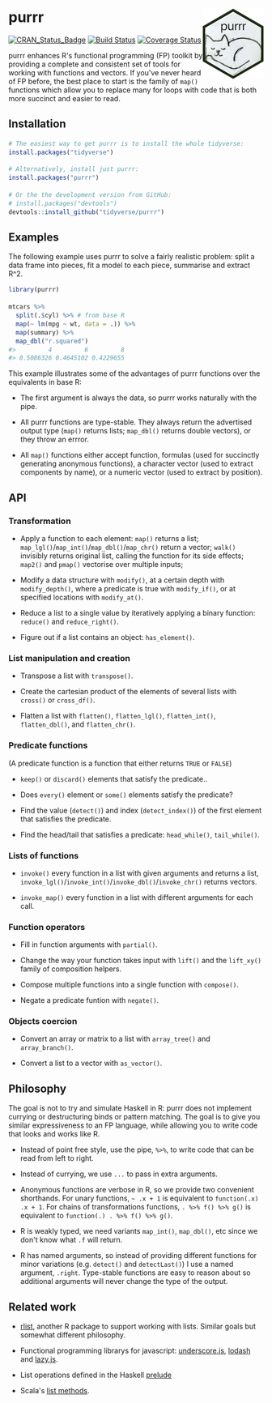 
<!-- README.md is generated from README.Rmd. Please edit that file -->
purrr <img src="logo.png" align="right" />
==========================================

[![CRAN\_Status\_Badge](http://www.r-pkg.org/badges/version/purrr)](http://cran.r-project.org/package=purrr) [![Build Status](https://travis-ci.org/tidyverse/purrr.svg?branch=master)](https://travis-ci.org/tidyverse/purrr) [![Coverage Status](https://img.shields.io/codecov/c/github/tidyverse/purrr/master.svg)](https://codecov.io/github/tidyverse/purrr?branch=master)

purrr enhances R's functional programming (FP) toolkit by providing a complete and consistent set of tools for working with functions and vectors. If you've never heard of FP before, the best place to start is the family of `map()` functions which allow you to replace many for loops with code that is both more succinct and easier to read.

Installation
------------

``` r
# The easiest way to get purrr is to install the whole tidyverse:
install.packages("tidyverse")

# Alternatively, install just purrr:
install.packages("purrr")

# Or the the development version from GitHub:
# install.packages("devtools")
devtools::install_github("tidyverse/purrr")
```

Examples
--------

The following example uses purrr to solve a fairly realistic problem: split a data frame into pieces, fit a model to each piece, summarise and extract R^2.

``` r
library(purrr)

mtcars %>%
  split(.$cyl) %>% # from base R
  map(~ lm(mpg ~ wt, data = .)) %>%
  map(summary) %>%
  map_dbl("r.squared")
#>         4         6         8 
#> 0.5086326 0.4645102 0.4229655
```

This example illustrates some of the advantages of purrr functions over the equivalents in base R:

-   The first argument is always the data, so purrr works naturally with the pipe.

-   All purrr functions are type-stable. They always return the advertised output type (`map()` returns lists; `map_dbl()` returns double vectors), or they throw an errror.

-   All `map()` functions either accept function, formulas (used for succinctly generating anonymous functions), a character vector (used to extract components by name), or a numeric vector (used to extract by position).

API
---

### Transformation

-   Apply a function to each element: `map()` returns a list; `map_lgl()`/`map_int()`/`map_dbl()`/`map_chr()` return a vector; `walk()` invisibly returns original list, calling the function for its side effects; `map2()` and `pmap()` vectorise over multiple inputs;

-   Modify a data structure with `modify()`, at a certain depth with `modify_depth()`, where a predicate is true with `modify_if()`, or at specified locations with `modify_at()`.

-   Reduce a list to a single value by iteratively applying a binary function: `reduce()` and `reduce_right()`.

-   Figure out if a list contains an object: `has_element()`.

### List manipulation and creation

-   Transpose a list with `transpose()`.

-   Create the cartesian product of the elements of several lists with `cross()` or `cross_df()`.

-   Flatten a list with `flatten()`, `flatten_lgl()`, `flatten_int()`, `flatten_dbl()`, and `flatten_chr()`.

### Predicate functions

(A predicate function is a function that either returns `TRUE` or `FALSE`)

-   `keep()` or `discard()` elements that satisfy the predicate..

-   Does `every()` element or `some()` elements satisfy the predicate?

-   Find the value (`detect()`) and index (`detect_index()`) of the first element that satisfies the predicate.

-   Find the head/tail that satisfies a predicate: `head_while()`, `tail_while()`.

### Lists of functions

-   `invoke()` every function in a list with given arguments and returns a list, `invoke_lgl()`/`invoke_int()`/`invoke_dbl()`/`invoke_chr()` returns vectors.

-   `invoke_map()` every function in a list with different arguments for each call.

### Function operators

-   Fill in function arguments with `partial()`.

-   Change the way your function takes input with `lift()` and the `lift_xy()` family of composition helpers.

-   Compose multiple functions into a single function with `compose()`.

-   Negate a predicate funtion with `negate()`.

### Objects coercion

-   Convert an array or matrix to a list with `array_tree()` and `array_branch()`.

-   Convert a list to a vector with `as_vector()`.

Philosophy
----------

The goal is not to try and simulate Haskell in R: purrr does not implement currying or destructuring binds or pattern matching. The goal is to give you similar expressiveness to an FP language, while allowing you to write code that looks and works like R.

-   Instead of point free style, use the pipe, `%>%`, to write code that can be read from left to right.

-   Instead of currying, we use `...` to pass in extra arguments.

-   Anonymous functions are verbose in R, so we provide two convenient shorthands. For unary functions, `~ .x + 1` is equivalent to `function(.x) .x + 1`. For chains of transformations functions, `. %>% f() %>% g()` is equivalent to `function(.) . %>% f() %>% g()`.

-   R is weakly typed, we need variants `map_int()`, `map_dbl()`, etc since we don't know what `.f` will return.

-   R has named arguments, so instead of providing different functions for minor variations (e.g. `detect()` and `detectLast()`) I use a named argument, `.right`. Type-stable functions are easy to reason about so additional arguments will never change the type of the output.

Related work
------------

-   [rlist](http://renkun.me/rlist/), another R package to support working with lists. Similar goals but somewhat different philosophy.

-   Functional programming librarys for javascript: [underscore.js](http://underscorejs.org), [lodash](https://lodash.com) and [lazy.js](http://danieltao.com/lazy.js/).

-   List operations defined in the Haskell [prelude](http://hackage.haskell.org/package/base-4.7.0.1/docs/Prelude.html#g:11)

-   Scala's [list methods](http://www.scala-lang.org/api/current/index.html#scala.collection.immutable.List).
